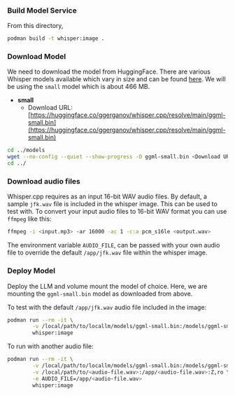 ### Build Model Service

From this directory,

```bash
podman build -t whisper:image .
```

### Download Model

We need to download the model from HuggingFace. There are various Whisper models available which vary in size and can be found [here](https://huggingface.co/ggerganov/whisper.cpp). We will be using the `small` model which is about 466 MB.

- **small**
    - Download URL: [https://huggingface.co/ggerganov/whisper.cpp/resolve/main/ggml-small.bin](https://huggingface.co/ggerganov/whisper.cpp/resolve/main/ggml-small.bin)

```bash
cd ../models
wget --no-config --quiet --show-progress -O ggml-small.bin <Download URL>
cd ../
```

### Download audio files

Whisper.cpp requires as an input 16-bit WAV audio files.
By default, a sample `jfk.wav` file is included in the whisper image. This can be used to test with.
To convert your input audio files to 16-bit WAV format you can use `ffmpeg` like this:

```bash
ffmpeg -i <input.mp3> -ar 16000 -ac 1 -c:a pcm_s16le <output.wav>
```

The environment variable `AUDIO_FILE`, can be passed with your own audio file to override the default `/app/jfk.wav` file within the whisper image.

### Deploy Model

Deploy the LLM and volume mount the model of choice.
Here, we are mounting the `ggml-small.bin` model as downloaded from above.

To test with the default `/app/jfk.wav` audio file included in the image:

```bash
podman run --rm -it \
        -v /local/path/to/locallm/models/ggml-small.bin:/models/ggml-small.bin:Z,ro \
        whisper:image
```

To run with another audio file:

```bash
podman run --rm -it \
        -v /local/path/to/locallm/models/ggml-small.bin:/models/ggml-small.bin:Z,ro \
        -v /local/path/to/<audio-file.wav>:/app/<audio-file.wav>:Z,ro \
        -e AUDIO_FILE=/app/<audio-file.wav>
        whisper:image
```
